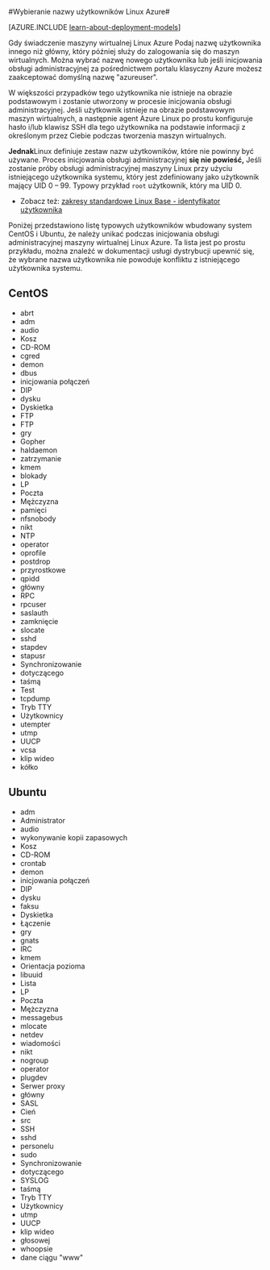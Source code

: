 <properties 
    pageTitle="Wybieranie nazwy użytkowników Linux | Microsoft Azure" 
    description="Dowiedz się, jak zaznaczyć nazwy użytkownika dla maszyny wirtualnej Linux Azure." 
    services="virtual-machines-linux" 
    documentationCenter="" 
    authors="szarkos" 
    manager="timlt" 
    editor=""
    tags="azure-service-management,azure-resource-manager" />

<tags 
    ms.service="virtual-machines-linux" 
    ms.workload="infrastructure-services" 
    ms.tgt_pltfrm="vm-linux" 
    ms.devlang="na" 
    ms.topic="article" 
    ms.date="10/17/2016" 
    ms.author="szark"/>



#<a name="selecting-user-names-for-linux-on-azure"></a>Wybieranie nazwy użytkowników Linux Azure#

[AZURE.INCLUDE [learn-about-deployment-models](../../includes/learn-about-deployment-models-both-include.md)]

Gdy świadczenie maszyny wirtualnej Linux Azure Podaj nazwę użytkownika innego niż główny, który później służy do zalogowania się do maszyn wirtualnych. Można wybrać nazwę nowego użytkownika lub jeśli inicjowania obsługi administracyjnej za pośrednictwem portalu klasyczny Azure możesz zaakceptować domyślną nazwę "azureuser".

W większości przypadków tego użytkownika nie istnieje na obrazie podstawowym i zostanie utworzony w procesie inicjowania obsługi administracyjnej. Jeśli użytkownik istnieje na obrazie podstawowym maszyn wirtualnych, a następnie agent Azure Linux po prostu konfiguruje hasło i/lub klawisz SSH dla tego użytkownika na podstawie informacji z określonym przez Ciebie podczas tworzenia maszyn wirtualnych.

**Jednak**Linux definiuje zestaw nazw użytkowników, które nie powinny być używane. Proces inicjowania obsługi administracyjnej **się nie powieść,** Jeśli zostanie próby obsługi administracyjnej maszyny Linux przy użyciu istniejącego użytkownika systemu, który jest zdefiniowany jako użytkownik mający UID 0 – 99. Typowy przykład `root` użytkownik, który ma UID 0.

 - Zobacz też: [zakresy standardowe Linux Base - identyfikator użytkownika](http://refspecs.linuxfoundation.org/LSB_4.1.0/LSB-Core-generic/LSB-Core-generic/uidrange.html)

Poniżej przedstawiono listę typowych użytkowników wbudowany system CentOS i Ubuntu, że należy unikać podczas inicjowania obsługi administracyjnej maszyny wirtualnej Linux Azure. Ta lista jest po prostu przykładu, można znaleźć w dokumentacji usługi dystrybucji upewnić się, że wybrane nazwa użytkownika nie powoduje konfliktu z istniejącego użytkownika systemu.


## <a name="centos"></a>CentOS
- abrt
- adm
- audio
- Kosz
- CD-ROM
- cgred
- demon
- dbus
- inicjowania połączeń
- DIP
- dysku
- Dyskietka
- FTP
- FTP
- gry
- Gopher
- haldaemon
- zatrzymanie
- kmem
- blokady
- LP
- Poczta
- Mężczyzna
- pamięci
- nfsnobody
- nikt
- NTP
- operator
- oprofile
- postdrop
- przyrostkowe
- qpidd
- główny
- RPC
- rpcuser
- saslauth
- zamknięcie
- slocate
- sshd
- stapdev
- stapusr
- Synchronizowanie
- dotyczącego
- taśmą
- Test
- tcpdump
- Tryb TTY
- Użytkownicy
- utempter
- utmp
- UUCP
- vcsa
- klip wideo
- kółko


## <a name="ubuntu"></a>Ubuntu
- adm
- Administrator
- audio
- wykonywanie kopii zapasowych
- Kosz
- CD-ROM
- crontab
- demon
- inicjowania połączeń
- DIP
- dysku
- faksu
- Dyskietka
- Łączenie
- gry
- gnats
- IRC
- kmem
- Orientacja pozioma
- libuuid
- Lista
- LP
- Poczta
- Mężczyzna
- messagebus
- mlocate
- netdev
- wiadomości
- nikt
- nogroup
- operator
- plugdev
- Serwer proxy
- główny
- SASL
- Cień
- src
- SSH
- sshd
- personelu
- sudo
- Synchronizowanie
- dotyczącego
- SYSLOG
- taśmą
- Tryb TTY
- Użytkownicy
- utmp
- UUCP
- klip wideo
- głosowej
- whoopsie
- dane ciągu "www"

 